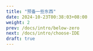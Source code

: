 ```yaml
---
title: "预备一些东西"
date: 2024-10-23T00:38:03+08:00
weight: 2
prev: /docs/intro/below-zero
next: /docs/intro/choose-IDE
draft: true
---
```


